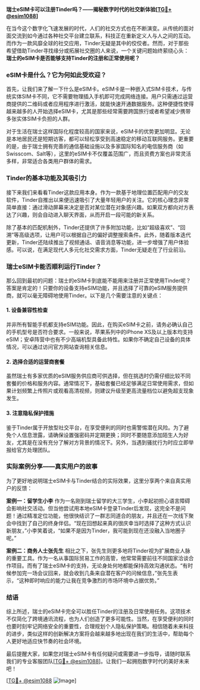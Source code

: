 **瑞士eSIM卡可以注册Tinder吗？——揭秘数字时代的社交新体验[[TG💪+ @esim1088](https://t.me/s/esim1088)]**

在当今这个数字化飞速发展的时代，人们的社交方式也在不断演变。从传统的面对面交流到如今通过各种社交平台建立联系，科技正在重新定义人与人之间的互动。而作为一款风靡全球的社交应用，Tinder无疑是其中的佼佼者。然而，对于那些希望借助Tinder寻找缘分或拓展社交圈的人来说，一个关键问题始终萦绕心头：**瑞士的eSIM卡是否能够支持Tinder的注册和正常使用呢？**

### eSIM卡是什么？它为何如此受欢迎？

首先，让我们来了解一下什么是eSIM卡。eSIM卡是一种嵌入式SIM卡技术，与传统实体SIM卡不同，它不需要物理插入手机即可完成网络连接。用户只需通过运营商提供的二维码或者应用程序进行激活，就能快速开通数据服务。这种便捷性使得越来越多的人开始选择eSIM卡，尤其是那些经常需要跨国旅行或者希望减少携带多张实体SIM卡负担的人群。

对于生活在瑞士这样国际化程度较高的国家来说，eSIM卡的优势更加明显。无论是本地居民还是短期访客，都可以轻松享受到高速稳定的移动互联网服务。更重要的是，由于瑞士拥有完善的通信基础设施以及多家国际知名的电信服务商（如Swisscom、Salt等），这里的eSIM卡不仅覆盖范围广，而且资费方案也非常灵活多样，非常适合各类用户群体的需求。

### Tinder的基本功能及其吸引力

接下来我们来看看Tinder这款应用本身。作为一款基于地理位置匹配用户的交友软件，Tinder自推出以来便迅速吸引了大量年轻用户的关注。它的核心理念非常简单直接：通过滑动屏幕来决定是否对某位潜在对象感兴趣。如果双方都向对方表达了兴趣，则会自动进入聊天界面，从而开启一段可能的新关系。

除了基本的匹配机制外，Tinder还提供了许多附加功能，比如“超级喜欢”、“回溯”等高级选项，让用户可以根据自己的偏好调整搜索条件。此外，随着版本迭代更新，Tinder还陆续推出了视频通话、语音消息等功能，进一步增强了用户体验感。可以说，在满足现代人多元化社交需求方面，Tinder无疑走在了行业前沿。

### 瑞士eSIM卡能否顺利运行Tinder？

那么回到最初的问题：瑞士的eSIM卡到底能不能用来注册并正常使用Tinder呢？答案是肯定的！只要你的设备支持eSIM功能，并且选择了可靠的eSIM服务提供商，就可以毫无障碍地使用Tinder。以下是几个需要注意的关键点：

#### 1. 设备兼容性检查
并非所有智能手机都支持eSIM功能。因此，在购买eSIM卡之前，请务必确认自己的手机型号是否符合要求。一般来说，苹果系列中的iPhone XS及以上版本均支持eSIM；安卓阵营中也有不少高端机型具备此特性。如果你不确定自己设备的具体情况，可以通过访问官方网站查询相关信息。

#### 2. 选择合适的运营商套餐
虽然瑞士有多家优质的eSIM服务供应商可供选择，但在挑选时仍需仔细比较不同套餐的价格和服务内容。通常情况下，基础套餐已经足够满足日常使用需求，但如果计划频繁上传照片或观看高清视频，则建议升级至更高流量档位以避免超支现象发生。

#### 3. 注意隐私保护措施
鉴于Tinder属于开放型社交平台，在享受便利的同时也需警惕潜在风险。为了避免个人信息泄露，请确保设置强密码并定期更换；同时不要随意添加陌生人为好友，尤其是在没有充分了解对方背景的情况下。另外，当遇到骚扰行为时应立即举报给官方处理团队。

### 实际案例分享——真实用户的故事

为了更好地说明瑞士eSIM卡与Tinder结合的实际效果，这里分享两个来自真实用户的反馈：

**案例一：留学生小李**
作为一名刚到瑞士留学的大三学生，小李起初担心语言障碍会影响社交活动。但当他尝试用本地eSIM卡登录Tinder后发现，这完全不是问题！通过精准定位功能，他很快结识了一群志同道合的朋友，并且还在一次线下聚会中找到了自己的终身伴侣。“现在回想起来真的很庆幸当时选择了这种方式认识新朋友，”小李笑着说，“如果不是因为Tinder，我可能到现在还没融入当地圈子呢。”

**案例二：商务人士张先生**
相比之下，张先生则更多地将Tinder视为扩展商业人脉的重要工具。作为一名从事国际贸易工作的高管，他常常需要前往不同国家洽谈合作项目。而有了瑞士eSIM卡的支持，无论身处何地都能保持高效沟通状态。“有时候参加完一场会议回来，就会收到几条来自潜在客户的问候信息，”张先生表示，“这种即时响应的能力让我在竞争激烈的市场环境中占据优势。”

### 结语

综上所述，瑞士的eSIM卡完全可以胜任Tinder的注册及日常使用任务。这项技术不仅简化了跨境通讯流程，也为人们创造了更多可能性。当然，在享受便利的同时也要时刻牢记网络安全的重要性，合理规划个人隐私保护策略。相信随着未来科技的进步，类似这样的创新解决方案将会越来越多地出现在我们的生活中，帮助每个人更好地适应快节奏的社会环境。

最后提醒大家，如果您对瑞士eSIM卡有任何疑问或需要进一步指导，请随时联系我们的专业客服团队[[TG💪+ @esim1088](https://t.me/s/esim1088)]。让我们一起拥抱数字时代的美好未来吧！

[[TG💪+ @esim1088](https://t.me/s/esim1088) ![Image](https://i.postimg.cc/4NQfJmqS/Snipaste-2025-05-13-00-14-12.png)]